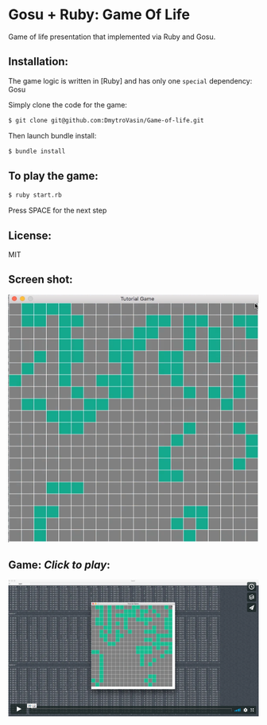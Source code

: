 # Gosu + Ruby: Game Of Life

Game of life presentation that implemented via Ruby and Gosu.

## Installation:

The game logic is written in [Ruby] and has only one `special` dependency: Gosu

Simply clone the code for the game:

```sh
$ git clone git@github.com:DmytroVasin/Game-of-life.git
```

Then launch bundle install:
```sh
$ bundle install

```

## To play the game:

```sh
$ ruby start.rb
```

Press SPACE for the next step

## License:

MIT


## Screen shot:
![Screenshot](https://raw.githubusercontent.com/DmytroVasin/Game-of-life/master/screenshots/game.png)

## Game: *Click to play*:
[![Preview](https://raw.githubusercontent.com/DmytroVasin/Game-of-life/master/screenshots/video.png)](https://player.vimeo.com/video/290835756?autoplay=1)
